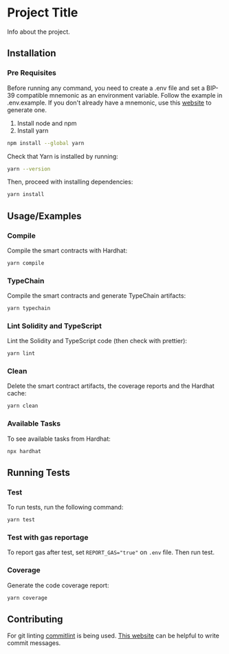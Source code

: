 # Project Title

Info about the project.

## Installation

### Pre Requisites

Before running any command, you need to create a .env file and set a BIP-39 compatible mnemonic as an environment variable. Follow the example in .env.example. If you don't already have a mnemonic, use this [website](https://iancoleman.io/bip39/) to generate one.

1. Install node and npm
2. Install yarn

```bash
npm install --global yarn
```

Check that Yarn is installed by running:

```bash
yarn --version
```

Then, proceed with installing dependencies:

```bash
yarn install
```

## Usage/Examples

### Compile

Compile the smart contracts with Hardhat:

```bash
yarn compile
```

### TypeChain

Compile the smart contracts and generate TypeChain artifacts:

```bash
yarn typechain
```

### Lint Solidity and TypeScript

Lint the Solidity and TypeScript code (then check with prettier):

```bash
yarn lint
```

### Clean

Delete the smart contract artifacts, the coverage reports and the Hardhat cache:

```bash
yarn clean
```

### Available Tasks

To see available tasks from Hardhat:

```bash
npx hardhat
```

## Running Tests

### Test

To run tests, run the following command:

```bash
yarn test
```

### Test with gas reportage

To report gas after test, set `REPORT_GAS="true"` on `.env` file. Then run test.

### Coverage

Generate the code coverage report:

```bash
yarn coverage
```

## Contributing

For git linting [commitlint](https://github.com/conventional-changelog/commitlint) is being used. [This website](https://commitlint.io/) can be helpful to write commit messages.
